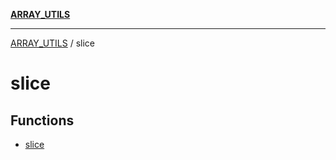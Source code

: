[**ARRAY_UTILS**](../README.md)

***

[ARRAY_UTILS](../README.md) / slice

# slice

## Functions

- [slice](functions/slice.md)
